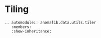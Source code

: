 # Tiling

```{eval-rst}
.. automodule:: anomalib.data.utils.tiler
   :members:
   :show-inheritance:
```
